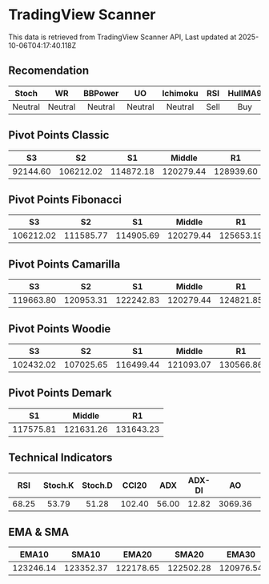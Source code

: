 # TradingView Scanner
This data is retrieved from TradingView Scanner API, Last updated at 2025-10-06T04:17:40.118Z

## Recomendation
| Stoch | WR | BBPower | UO | Ichimoku | RSI | HullMA9 |
| :---: | :---: | :---: | :---: | :---: | :---: | :---: |
| Neutral | Neutral | Neutral | Neutral | Neutral | Sell | Buy |

## Pivot Points Classic
| S3 | S2 | S1 | Middle | R1 | R2 | R3 |
| :---: | :---: | :---: | :---: | :---: | :---: | :---: |
| 92144.60 | 106212.02 | 114872.18 | 120279.44 | 128939.60 | 134346.86 | 148414.28 |

## Pivot Points Fibonacci
| S3 | S2 | S1 | Middle | R1 | R2 | R3 |
| :---: | :---: | :---: | :---: | :---: | :---: | :---: |
| 106212.02 | 111585.77 | 114905.69 | 120279.44 | 125653.19 | 128973.11 | 134346.86 |

## Pivot Points Camarilla
| S3 | S2 | S1 | Middle | R1 | R2 | R3 |
| :---: | :---: | :---: | :---: | :---: | :---: | :---: |
| 119663.80 | 120953.31 | 122242.83 | 120279.44 | 124821.85 | 126111.37 | 127400.88 |

## Pivot Points Woodie
| S3 | S2 | S1 | Middle | R1 | R2 | R3 |
| :---: | :---: | :---: | :---: | :---: | :---: | :---: |
| 102432.02 | 107025.65 | 116499.44 | 121093.07 | 130566.86 | 135160.49 | 144634.28 |

## Pivot Points Demark
| S1 | Middle | R1 |
| :---: | :---: | :---: |
| 117575.81 | 121631.26 | 131643.23 |

## Technical Indicators
| RSI | Stoch.K | Stoch.D | CCI20 | ADX | ADX-DI | AO | Mom | MACD | MACD | W.R | HullMA9 |
| :---: | :---: | :---: | :---: | :---: | :---: | :---: | :---: | :---: | :---: | :---: | :---: |
| 68.25 | 53.79 | 51.28 | 102.40 | 56.00 | 12.82 | 3069.36 | 2098.75 | 1617.96 | 1804.69 | -42.08 | 123587.74 |

## EMA & SMA
| EMA10 | SMA10 | EMA20 | SMA20 | EMA30 | SMA30 | EMA50 | SMA50 | EMA100 | SMA100 | EMA200 | SMA200 |
| :---: | :---: | :---: | :---: | :---: | :---: | :---: | :---: | :---: | :---: | :---: | :---: |
| 123246.14 | 123352.37 | 122178.65 | 122502.28 | 120976.54 | 121269.75 | 119084.21 | 117793.32 | 116810.39 | 115196.23 | 115345.72 | 114488.59 |